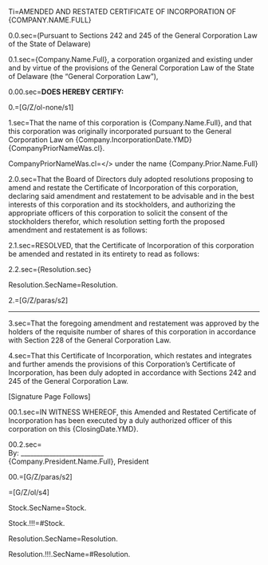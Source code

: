 Ti=<span style='text-transform:uppercase'>Amended and Restated Certificate of Incorporation of {Company.Name.Full}</span>

0.0.sec=(Pursuant to Sections 242 and 245 of the General Corporation Law of the State of Delaware) 

0.1.sec={Company.Name.Full}, a corporation organized and existing under and by virtue of the provisions of the General Corporation Law of the State of Delaware (the “General Corporation Law”),

0.00.sec=<b>DOES HEREBY CERTIFY:</b>

0.=[G/Z/ol-none/s1]

1.sec=That the name of this corporation is {Company.Name.Full}, and that this corporation was originally incorporated pursuant to the General Corporation Law on {Company.IncorporationDate.YMD}{CompanyPriorNameWas.cl}.

CompanyPriorNameWas.cl=</> under the name {Company.Prior.Name.Full}

2.0.sec=That the Board of Directors duly adopted resolutions proposing to amend and restate the Certificate of Incorporation of this corporation, declaring said amendment and restatement to be advisable and in the best interests of this corporation and its stockholders, and authorizing the appropriate officers of this corporation to solicit the consent of the stockholders therefor, which resolution setting forth the proposed amendment and restatement is as follows:

2.1.sec=RESOLVED, that the Certificate of Incorporation of this corporation be amended and restated in its entirety to read as follows:

2.2.sec={Resolution.sec}

Resolution.SecName=Resolution.

2.=[G/Z/paras/s2]

*     *     *
3.sec=That the foregoing amendment and restatement was approved by the holders of the requisite number of shares of this corporation in accordance with Section 228 of the General Corporation Law. 

4.sec=That this Certificate of Incorporation, which restates and integrates and further amends the provisions of this Corporation’s Certificate of Incorporation, has been duly adopted in accordance with Sections 242 and 245 of the General Corporation Law.

[Signature Page Follows]

 
00.1.sec=IN WITNESS WHEREOF, this Amended and Restated Certificate of Incorporation has been executed by a duly authorized officer of this corporation on this {ClosingDate.YMD}. 

00.2.sec=<br>By: __________________________	<br>{Company.President.Name.Full},	President

00.=[G/Z/paras/s2]

=[G/Z/ol/s4]

Stock.SecName=Stock.

Stock.!!!=#Stock.

Resolution.SecName=Resolution.

Resolution.!!!.SecName=#Resolution.
